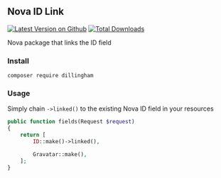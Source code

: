 ## Nova ID Link

[![Latest Version on Github](https://img.shields.io/github/release/dillingham/nova-id-link.svg?style=flat-square)](https://packagist.org/packages/dillingham/nova-id-link)
[![Total Downloads](https://img.shields.io/packagist/dt/dillingham/nova-id-link.svg?style=flat-square)](https://packagist.org/packages/dillingham/nova-id-link)

Nova package that links the ID field

### Install
```
composer require dillingham
```
### Usage

Simply chain `->linked()` to the existing Nova ID field in your resources

```php
public function fields(Request $request)
{
    return [
        ID::make()->linked(),

        Gravatar::make(),
    ];
}
```